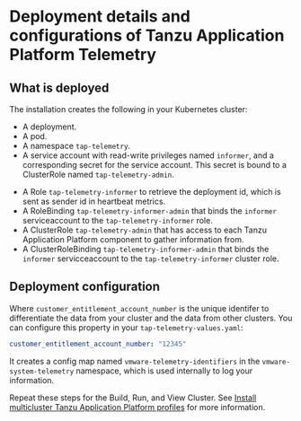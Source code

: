 # Deployment details and configurations of Tanzu Application Platform Telemetry

## <a id='what-deploy'></a>What is deployed

The installation creates the following in your Kubernetes cluster:

- A deployment.
- A pod.
- A namespace `tap-telemetry`.
- A service account with read-write privileges named `informer`, and a corresponding secret for the service account. This secret is bound to a ClusterRole named `tap-telemetry-admin`.
* A Role `tap-telemetry-informer` to retrieve the deployment id, which is sent as sender id in heartbeat metrics.
* A RoleBinding `tap-telemetry-informer-admin` that binds the `informer` serviceaccount to the `tap-telemetry-informer` role.
* A ClusterRole `tap-telemetry-admin` that has access to each Tanzu Application Platform component to gather information from.
* A ClusterRoleBinding `tap-telemetry-informer-admin` that binds the `informer` servicceaccount to the `tap-telemetry-informer` cluster role.

## <a id='configuration'></a> Deployment configuration

Where `customer_entitlement_account_number` is the unique identifer to differentiate the data from your cluster and the data from other clusters. 
You can configure this property in your `tap-telemetry-values.yaml`:

```yaml
customer_entitlement_account_number: "12345"
```

It creates a config map named `vmware-telemetry-identifiers` in the `vmware-system-telemetry` namespace, which is used internally to log your information.

Repeat these steps for the Build, Run, and View Cluster. See [Install multicluster Tanzu Application Platform profiles](../multicluster/installing-multicluster.hbs.md) for more information.
